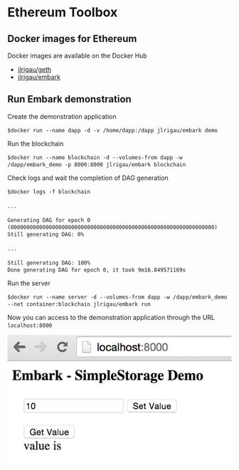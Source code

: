 # Ethereum Toolbox

## Docker images for Ethereum

Docker images are available on the Docker Hub

* [jlrigau/geth](https://registry.hub.docker.com/u/jlrigau/geth/)
* [jlrigau/embark](https://registry.hub.docker.com/u/jlrigau/embark/)

## Run Embark demonstration

Create the demonstration application

```shell
$docker run --name dapp -d -v /home/dapp:/dapp jlrigau/embark demo
```

Run the blockchain

```shell
$docker run --name blockchain -d --volumes-from dapp -w /dapp/embark_demo -p 8000:8000 jlrigau/embark blockchain
```

Check logs and wait the completion of DAG generation

```shell
$docker logs -f blockchain

...

Generating DAG for epoch 0 (0000000000000000000000000000000000000000000000000000000000000000)
Still generating DAG: 0%

...

Still generating DAG: 100%
Done generating DAG for epoch 0, it took 9m16.849571169s
```

Run the server

```shell
$docker run --name server -d --volumes-from dapp -w /dapp/embark_demo --net container:blockchain jlrigau/embark run
```

Now you can access to the demonstration application through the URL ```localhost:8000```

![Embark Demo Screenshot](embark_demo.png)
